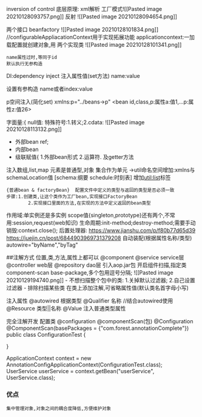 inversion of control
底层原理:	  xml解析
					工厂模式![[Pasted image 20210128093757.png]]
					反射
	![[Pasted image 20210128094654.png]]
	
两个接口
	beanfactory
		![[Pasted image 20210128101834.png]]
		//configurableAppliacationContext用于实现拓展功能
	applicationcontext:一加载配置就创建对象,用
		两个实现类
		![[Pasted image 20210128101341.png]]
	
	name属性过时,等同于id
	默认执行无参构造
DI:dependency inject
<property>注入属性值(set方法)		name:value

<constructor-arg> 设置有参构造	name或者index:value
	
p空间注入(简化set)
	xmlns:p="../beans->p"
	<bean id,class,p:属性a:值1,...p:属性z:值26></bean>
	
字面量:{
	null值:<null/>
	特殊符号:1.转义;2.cdata:	![[Pasted image 20210128113132.png]]
	
- 外部bean
 	ref;
- 内部bean
- 级联赋值{
	1.外部bean形式
	2.运算符. 及getter方法
	
注入数组,list,map
	元素是普通型,对象
	集合作为单元	->util命名空间增加:xmlns与schemaLocation值			[schema:纲要    schedule:时刻表]
	增加<util:list>标签
	
	{普通bean & factoryBean}	配置文件中定义的类型与返回的类型是否必须一致
	步骤:1.创建类,让这个类作为工厂bean,实现接口FactoryBean
			2.实现接口里面的方法,在实现的方法中定义返回的bean类型
作用域:单实例还是多实例
	scope值{singleton,prototype}还有两个,不常用:session,request(web知识)
生命周期:init-method;destroy-method;需要手动销毁:context.close(); 
	后置处理器:
	https://www.jianshu.com/p/f80b77d65d39
	https://juejin.cn/post/6844903969731379208
自动装配(根据属性名称/类型)
	autowire="byName","byTag"
	
	
##注解方式
	位置,类,方法,属性上都可以
	@component
	@service   			service层
	@controller			web层
	@repository			dao层
	引入aop.jar包
	开启组件扫描,指定类	component-scan base-package,多个包用逗号分隔;
	![[Pasted image 20210129194740.png]]
	- 不想扫描整个包中的类:
		1.关掉默认过滤器;
		2.自己设置过滤器
	- 排除扫描某些类
	在类上添加注解,可省略属性值(默认类名首字母小写)
	
注入属性
	@autowired                   根据类型
	@Qualifier								名称			//结合autowired使用
	@Resource							类型||名称
	@Value  注入普通类型属性

	
完全注解开发
	配置类 @configuration	@componentScan(包)
@Configuration  
@ComponentScan(basePackages = {"com.forest.annotationComplete"})  
public class ConfigurationTest {  
  
}
	
ApplicationContext context = new AnnotationConfigApplicationContext(ConfigurationTest.class);  
UserService userService = context.getBean("userService", UserService.class);

	
### 优点
	集中管理对象,对象之间的耦合度降低,方便维护对象
	
	